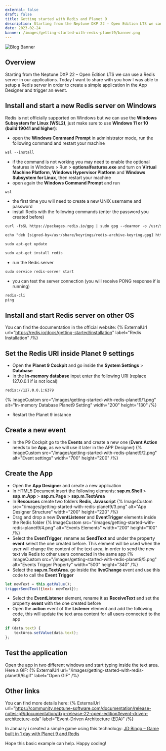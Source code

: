 ```yaml
---
external: false
draft: false
title: Getting started with Redis and Planet 9
description: Starting from the Neptune DXP 22 – Open Edition LTS we can use a Redis server in our applications. Today I want to share with you how I was able to setup a Redis server in order to create a simple application in the App Designer and trigger an event.
date: 2023-02-24
banner: /images/getting-started-with-redis-planet9/banner.png
---
```

![Blog Banner](/images/getting-started-with-redis-planet9/banner.png)

## Overview
Starting from the Neptune DXP 22 – Open Edition LTS we can use a Redis server in our applications.
Today I want to share with you how I was able to setup a Redis server in order to create a simple application in the App Designer and trigger an event.

## Install and start a new Redis server on Windows
Redis is not officially supported on Windows but we can use the **Windows Subsystem for Linux (WSL2)**, just make sure to use **Windows 11 or 10 (build 19041 and higher)**:
- open the **Windows Command Prompt** in administrator mode, run the following command and restart your machine
```html
wsl --install
```
- if the command is not working you may need to enable the optional features in Windows > Run > **optionalfeatures.exe** and turn on **Virtual Machine Platform**, **Windows Hypervisor Platform** and **Windows Subsystem for Linux**, then restart your machine
- open again the **Windows Command Prompt** and run
```html
wsl
```
- the first time you will need to create a new UNIX username and password
- install Redis with the following commands (enter the password you created before) 
```html
curl -fsSL https://packages.redis.io/gpg | sudo gpg --dearmor -o /usr/share/keyrings/redis-archive-keyring.gpg

echo "deb [signed-by=/usr/share/keyrings/redis-archive-keyring.gpg] https://packages.redis.io/deb $(lsb_release -cs) main" | sudo tee /etc/apt/sources.list.d/redis.list

sudo apt-get update

sudo apt-get install redis
```
- run the Redis server 
```html
sudo service redis-server start
```
- you can test the server connection (you will receive PONG response if is running)
```html
redis-cli
ping
```

## Install and start Redis server on other OS
You can find the documentation in the official website:
{% ExternalUrl url="https://redis.io/docs/getting-started/installation" label="Redis Installation" /%}

## Set the Redis URI inside Planet 9 settings
- Open the **Planet 9 Cockpit** and go inside the **System Settings** > **Database**
- In the **In-memory database** input enter the following URI (replace 127.0.0.1 if is not local)
```html
redis://127.0.0.1:6379
```
{% ImageCustom src="/images/getting-started-with-redis-planet9/1.png" alt="In-memory Database Planet9 Setting" width="200" height="130" /%}
- Restart the Planet 9 instance

## Create a new event 
- In the P9 Cockpit go to the **Events** and create a new one (**Event Action** needs to be **App**, as we will use it later in the APP Designer)
{% ImageCustom src="/images/getting-started-with-redis-planet9/2.png" alt="Event settings" width="700" height="200" /%}

## Create the App
- Open the **App Designer** and create a new application
- In HTML5 Document insert the following elements: **sap.m.Shell** > **sap.m.App** > **sap.m.Page** > **sap.m.TextArea**
- In **Resources** create two folders **Redis**, **Javascript**
{% ImageCustom src="/images/getting-started-with-redis-planet9/3.png" alt="App Designer Structure" width="200" height="220" /%}
- Drag and drop a new **EventListener** and **EventTrigger** elements inside the Redis folder
{% ImageCustom src="/images/getting-started-with-redis-planet9/4.png" alt="Events Elements" width="200" height="100" /%}
- Select the **EventTrigger**, rename as **SendText** and under the property **event** select the one created before. This element will be used when the user will change the content of the text area, in order to send the new text via Redis to other users connected in the same app
{% ImageCustom src="/images/getting-started-with-redis-planet9/5.png" alt="Events Trigger Property" width="500" height="340" /%}
- Select the **sap.m.TextArea**. go inside the **liveChange** event and use this code to call the **Event Trigger**
```javascript
let newText = this.getValue();
triggerSendText({text: newText});
```
- Select the **EventListener** element, rename it as **ReceiveText** and set the property **event** with the one created before
- Open the **action** event of the **Listener** element and add the following code, this will update the text area content for all users connected to the app
```javascript
if (data.text) {
    textArea.setValue(data.text);
};
```

## Test the application
Open the app in two different windows and start typing inside the text area.
Here a GIF:
{% ExternalUrl url="/images/getting-started-with-redis-planet9/6.gif" label="Open GIF" /%}

## Other links
You can find more details here:
{% ExternalUrl url="https://community.neptune-software.com/documentation/release-notes-p9/documentation/dxp-release-22-open-edition#event-driven-architecture-eda" label="Event-Driven Architecture (EDA)" /%}

In January i created a simple game using this technology:
[JD Bingo – Game built in 1 day with Planet 9 and Redis](/blog/jd-bingo-game-built-with-planet9-redis)

Hope this basic example can help. 
Happy coding!